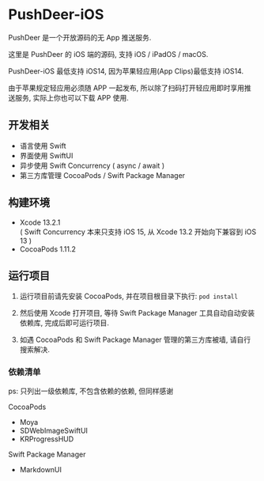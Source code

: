 # PushDeer-iOS

PushDeer 是一个开放源码的无 App 推送服务.

这里是 PushDeer 的 iOS 端的源码, 支持 iOS / iPadOS / macOS.


PushDeer-iOS 最低支持 iOS14, 因为苹果轻应用(App Clips)最低支持 iOS14.

由于苹果规定轻应用必须随 APP 一起发布, 所以除了扫码打开轻应用即时享用推送服务, 实际上你也可以下载 APP 使用.


## 开发相关

- 语言使用 Swift
- 界面使用 SwiftUI
- 异步使用 Swift Concurrency ( async / await )
- 第三方库管理 CocoaPods / Swift Package Manager

## 构建环境

- Xcode 13.2.1  
( Swift Concurrency 本来只支持 iOS 15, 从 Xcode 13.2 开始向下兼容到 iOS 13 )
- CocoaPods 1.11.2

## 运行项目

1. 运行项目前请先安装 CocoaPods, 并在项目根目录下执行: `pod install`

2. 然后使用 Xcode 打开项目, 等待 Swift Package Manager 工具自动自动安装依赖库, 完成后即可运行项目.

3. 如遇 CocoaPods 和 Swift Package Manager 管理的第三方库被墙, 请自行搜索解决.

### 依赖清单

ps: 只列出一级依赖库, 不包含依赖的依赖, 但同样感谢

CocoaPods

- Moya
- SDWebImageSwiftUI
- KRProgressHUD

Swift Package Manager

- MarkdownUI

